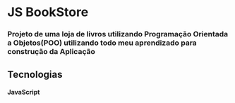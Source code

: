 # JS BookStore
### Projeto de uma loja de livros utilizando Programação Orientada a Objetos(POO) utilizando todo meu aprendizado para construção da Aplicação

## Tecnologias 

#### JavaScript